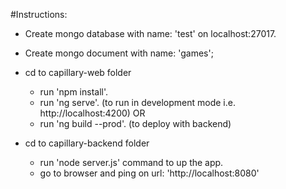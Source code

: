 #Instructions:
- Create mongo database with name: 'test' on localhost:27017.
- Create mongo document with name: 'games';
- cd to capillary-web folder
    - run 'npm install'.
    - run 'ng serve'. (to run in development mode i.e. http://localhost:4200) OR
    - run 'ng build --prod'. (to deploy with backend)

- cd to capillary-backend folder
    - run 'node server.js' command to up the app.
    - go to browser and ping on url: 'http://localhost:8080'